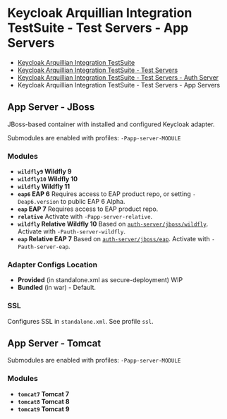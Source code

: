 # Keycloak Arquillian Integration TestSuite - Test Servers - App Servers

- [Keycloak Arquillian Integration TestSuite](../../README.md)
- [Keycloak Arquillian Integration TestSuite - Test Servers](../README.md)
- [Keycloak Arquillian Integration TestSuite - Test Servers - Auth Server](../auth-server/README.md)
- Keycloak Arquillian Integration TestSuite - Test Servers - App Servers

## App Server - JBoss

JBoss-based container with installed and configured Keycloak adapter.

Submodules are enabled with profiles: `-Papp-server-MODULE`

### Modules

* __`wildfly9` Wildfly 9__
* __`wildfly10` Wildfly 10__
* __`wildfly` Wildfly 11__
* __`eap6` EAP 6__ Requires access to EAP product repo, or setting `-Deap6.version` to public EAP 6 Alpha.
* __`eap` EAP 7__ Requires access to EAP product repo.
* __`relative`__ Activate with `-Papp-server-relative`.
 * __`wildfly` Relative Wildfly 10__ Based on [`auth-server/jboss/wildfly`](../auth-server/README.md). Activate with `-Pauth-server-wildfly`.
 * __`eap` Relative EAP 7__ Based on [`auth-server/jboss/eap`](../auth-server/README.md). Activate with `-Pauth-server-eap`.

### Adapter Configs Location

* __Provided__ (in standalone.xml as secure-deployment) WIP
* __Bundled__ (in war) - Default.

### SSL

Configures SSL in `standalone.xml`. See profile `ssl`.

## App Server - Tomcat
Submodules are enabled with profiles: `-Papp-server-MODULE`
### Modules
* __`tomcat7` Tomcat 7__
* __`tomcat8` Tomcat 8__
* __`tomcat9` Tomcat 9__
